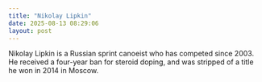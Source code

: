 ```yaml
---
title: "Nikolay Lipkin"
date: 2025-08-13 08:29:06 
layout: post
---
```


Nikolay Lipkin is a Russian sprint canoeist who has competed since 2003. He received a four-year ban for steroid doping, and was stripped of a title he won in 2014 in Moscow.